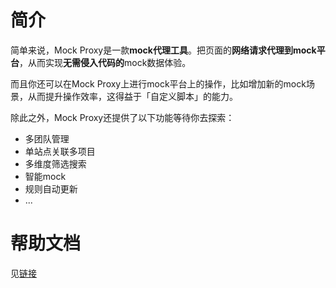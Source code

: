 # 简介
简单来说，Mock Proxy是一款**mock代理工具**。把页面的**网络请求代理到mock平台**，从而实现**无需侵入代码的**mock数据体验。

而且你还可以在Mock Proxy上进行mock平台上的操作，比如增加新的mock场景，从而提升操作效率，这得益于「自定义脚本」的能力。

除此之外，Mock Proxy还提供了以下功能等待你去探索：
* 多团队管理
* 单站点关联多项目
* 多维度筛选搜索
* 智能mock
* 规则自动更新
* ...

# 帮助文档
见[链接](https://www.yuque.com/jaredliu/zg3rid)
